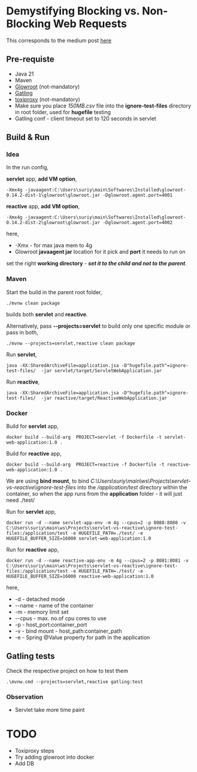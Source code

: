 # Demystifying Blocking vs. Non-Blocking Web Requests

This corresponds to the medium post [here](https://medium.com/p/ef95ca9f02b7/edit)

## Pre-requiste

- Java 21
- Maven
- [Glowroot](https://glowroot.org/) (not-mandatory)
- [Gatling](https://gatling.io/)
- [toxiproxy](https://github.com/Shopify/toxiproxy) (not-mandatory)
- Make sure you place *150MB.csv* file into the **ignore-test-files** directory in root folder, used for **hugefile** testing
- Gatling conf - client timeout set to 120 seconds in servlet 

## Build & Run

### Idea

In the run config,

**servlet** app, **add VM option**,
```
-Xmx4g -javaagent:C:\Users\suriy\main\Softwares\Installed\glowroot-0.14.2-dist-1\glowroot\glowroot.jar -Dglowroot.agent.port=4001
```

**reactive** app, **add VM option**,
```
-Xmx4g -javaagent:C:\Users\suriy\main\Softwares\Installed\glowroot-0.14.2-dist-2\glowroot\glowroot.jar -Dglowroot.agent.port=4002
```
here,
- -Xmx - for max java mem to 4g
- Glowroot **javaagent jar** location for it pick and **port** it needs to run on

set the right **working directory** - **_set it to the child and not to the parent_**.

### Maven

Start the build in the parent root folder,
```
./mvnw clean package
```
builds both **servlet** and **reactive**. 

Alternatively, pass **--projects=servlet** to build only one specific module or pass in both,
```
./mvnw --projects=servlet,reactive clean package
```

Run **servlet**,

```
java -XX:SharedArchiveFile=application.jsa -D"hugefile.path"=ignore-test-files/  -jar servlet/target/ServletWebApplication.jar 
```

Run **reactive**,

```
java -XX:SharedArchiveFile=application.jsa -D"hugefile.path"=ignore-test-files/  -jar reactive/target/ReactiveWebApplication.jar 
```

### Docker

Build for **servlet** app,
```
docker build --build-arg  PROJECT=servlet -f Dockerfile -t servlet-web-application:1.0 .
```

Build for **reactive** app,
```
docker build --build-arg  PROJECT=reactive -f Dockerfile -t reactive-web-application:1.0 .
```

We are using **bind mount**, to bind *C:\Users\suriy\main\ws\Projects\servlet-vs-reactive\ignore-test-files* into the */application/test* directory within the container,
so when the app runs from the **application** folder - it will just need ./test/

Run for **servlet** app,
```
docker run -d --name servlet-app-env -m 4g --cpus=2 -p 8080:8080 -v C:\Users\suriy\main\ws\Projects\servlet-vs-reactive\ignore-test-files:/application/test -e HUGEFILE_PATH=./test/ -e HUGEFILE_BUFFER_SIZE=16000 servlet-web-application:1.0
```

Run for **reactive** app,
```
docker run -d --name reactive-app-env -m 4g --cpus=2 -p 8081:8081 -v C:\Users\suriy\main\ws\Projects\servlet-vs-reactive\ignore-test-files:/application/test -e HUGEFILE_PATH=./test/ -e HUGEFILE_BUFFER_SIZE=16000 reactive-web-application:1.0
```
here,

- -d - detached mode
- --name - name of the container
- -m - memory limit set
- --cpus - max. no.of cpu cores to use
- -p - host_port:container_port
- -v - bind mount - host_path:container_path
- -e - Spring @Value property for path in the application

## Gatling tests 

Check the respective project on how to test them

```
.\mvnw.cmd --projects=servlet,reactive gatling:test
```

### Observation

- Servlet take more time paint

# TODO

- Toxiproxy steps
- Try adding glowroot into docker 
- Add DB
